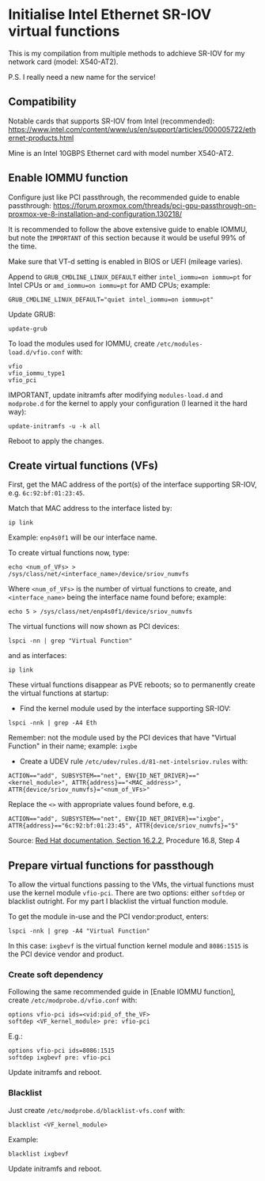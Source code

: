 # Initialise Intel Ethernet SR-IOV virtual functions

This is my compilation from multiple methods to adchieve SR-IOV for my network card (model: X540-AT2).

P.S.  I really need a new name for the service!

## Compatibility

Notable cards that supports SR-IOV from Intel (recommended): https://www.intel.com/content/www/us/en/support/articles/000005722/ethernet-products.html

Mine is an Intel 10GBPS Ethernet card with model number X540-AT2.

## Enable IOMMU function

Configure just like PCI passthrough, the recommended guide to enable passthrough: https://forum.proxmox.com/threads/pci-gpu-passthrough-on-proxmox-ve-8-installation-and-configuration.130218/

It is recommended to follow the above extensive guide to enable IOMMU, but note the `IMPORTANT` of this section because it would be useful 99% of the time.

Make sure that VT-d setting is enabled in BIOS or UEFI (mileage varies).

Append to `GRUB_CMDLINE_LINUX_DEFAULT` either `intel_iommu=on iommu=pt` for Intel CPUs or `amd_iommu=on iommu=pt` for AMD CPUs; example:
```
GRUB_CMDLINE_LINUX_DEFAULT="quiet intel_iommu=on iommu=pt"
```

Update GRUB:
```
update-grub
```

To load the modules used for IOMMU, create `/etc/modules-load.d/vfio.conf` with:
```
vfio
vfio_iommu_type1
vfio_pci
```

IMPORTANT, update initramfs after modifying `modules-load.d` and `modprobe.d` for the kernel to apply your configuration (I learned it the hard way):
```
update-initramfs -u -k all
```

Reboot to apply the changes.

## Create virtual functions (VFs)

First, get the MAC address of the port(s) of the interface supporting SR-IOV, e.g. `6c:92:bf:01:23:45`.

Match that MAC address to the interface listed by:
```
ip link
```
Example: `enp4s0f1` will be our interface name.

To create virtual functions now, type:
```
echo <num_of_VFs> > /sys/class/net/<interface_name>/device/sriov_numvfs
```
Where `<num_of_VFs>` is the number of virtual functions to create, and `<interface_name>` being the interface name found before; example:
```
echo 5 > /sys/class/net/enp4s0f1/device/sriov_numvfs
```

The virtual functions will now shown as PCI devices:
```
lspci -nn | grep "Virtual Function"
```
and as interfaces:
```
ip link
```

These virtual functions disappear as PVE reboots; so to permanently create the virtual functions at startup:
- Find the kernel module used by the interface supporting SR-IOV:
```
lspci -nnk | grep -A4 Eth
```
Remember: not the module used by the PCI devices that have "Virtual Function" in their name; example: `ixgbe`
- Create a UDEV rule `/etc/udev/rules.d/81-net-intelsriov.rules` with:
```
ACTION=="add", SUBSYSTEM=="net", ENV{ID_NET_DRIVER}=="<kernel_module>", ATTR{address}=="<MAC_address>", ATTR{device/sriov_numvfs}="<num_of_VFs>"
```
Replace the `<>` with appropriate values found before, e.g.
```
ACTION=="add", SUBSYSTEM=="net", ENV{ID_NET_DRIVER}=="ixgbe", ATTR{address}=="6c:92:bf:01:23:45", ATTR{device/sriov_numvfs}="5"
```
Source: [Red Hat documentation, Section 16.2.2](https://access.redhat.com/documentation/en-us/red_hat_enterprise_linux/7/html/virtualization_deployment_and_administration_guide/sect-pci_devices-pci_passthrough#sect-SR_IOV-Using_SR_IOV), Procedure 16.8, Step 4


## Prepare virtual functions for passthough

To allow the virtual functions passing to the VMs, the virtual functions must use the kernel module `vfio-pci`.  There are two options: either `softdep` or blacklist outright.  For my part I blacklist the virtual function module.

To get the module in-use and the PCI vendor:product, enters:
```
lspci -nnk | grep -A4 "Virtual Function"
```
In this case: `ixgbevf` is the virtual function kernel module and `8086:1515` is the PCI device vendor and product.

### Create soft dependency

Following the same recommended guide in [Enable IOMMU function], create `/etc/modprobe.d/vfio.conf` with:
```
options vfio-pci ids=<vid:pid_of_the_VF>
softdep <VF_kernel_module> pre: vfio-pci
```
E.g.:
```
options vfio-pci ids=8086:1515
softdep ixgbevf pre: vfio-pci
```

Update initramfs and reboot.

### Blacklist

Just create `/etc/modprobe.d/blacklist-vfs.conf` with:
```
blacklist <VF_kernel_module>
```
Example:
```
blacklist ixgbevf
```

Update initramfs and reboot.
